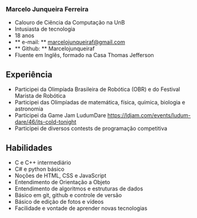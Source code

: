 ### Marcelo Junqueira Ferreira
* Calouro de Ciência da Computação na UnB
* Intusiasta de tecnologia
* 18 anos
* ** e-mail: ** marcelojunqueiraf@gmail.com
* ** Github: ** Marcelojunqueiraf
* Fluente em Inglês, formado na Casa Thomas Jefferson
## Experiência
* Participei da Olimpíada Brasileira de Robótica (OBR) e do Festival Marista de Robótica
* Participei das Olimpíadas de matemática, física, química, biologia e astronomia
* Participei da Game Jam LudumDare https://ldjam.com/events/ludum-dare/46/its-cold-tonight
* Participei de diversos contests de programação competitiva
## Habilidades
* C e C++ intermediário
* C# e python básico
* Noções de HTML, CSS e JavaScript
* Entendimento de Orientação a Objeto
* Entendimento de algoritmos e estruturas de dados
* Básico em git, github e controle de versão
* Básico de edição de fotos e vídeos
* Facilidade e vontade de aprender novas tecnologias
